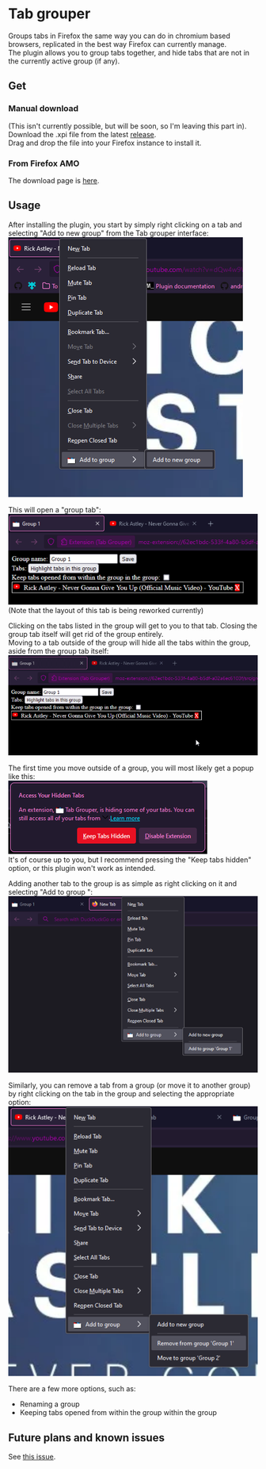 # Tab grouper
Groups tabs in Firefox the same way you can do in chromium based browsers, replicated in the best way Firefox can currently manage.  
The plugin allows you to group tabs together, and hide tabs that are not in the currently active group (if any).

## Get
### Manual download
(This isn't currently possible, but will be soon, so I'm leaving this part in).  
Download the .xpi file from the latest [release](https://github.com/TheNamlessGuy/browser-tab-grouper/releases).  
Drag and drop the file into your Firefox instance to install it.

### From Firefox AMO
The download page is [here](https://addons.mozilla.org/firefox/addon/tab-grouper/).

## Usage
After installing the plugin, you start by simply right clicking on a tab and selecting "Add to new group" from the Tab grouper interface:  
![An image showing what the context menu options for adding a new group looks like](docs/images/add-to-new-group.png)

This will open a "group tab":  
![The contents of a group tab](docs/images/tab-in-group.png)  
(Note that the layout of this tab is being reworked currently)

Clicking on the tabs listed in the group will get to you to that tab. Closing the group tab itself will get rid of the group entirely.  
Moving to a tab outside of the group will hide all the tabs within the group, aside from the group tab itself:  
![A gif showing that moving outside of the group tab will hide the tabs within the group](docs/images/group-tab-functionality.gif)

The first time you move outside of a group, you will most likely get a popup like this:  
![An image showing the hidden tabs warning Firefox gives off](docs/images/hidden-tabs-warning.png)  
It's of course up to you, but I recommend pressing the "Keep tabs hidden" option, or this plugin won't work as intended.

Adding another tab to the group is as simple as right clicking on it and selecting "Add to group <group name>":  
![An image showing what the context menu options for adding a tab to an existing group looks like](docs/images/add-to-existing-group.png)

Similarly, you can remove a tab from a group (or move it to another group) by right clicking on the tab in the group and selecting the appropriate option:  
![An image showing what the context menu options for removing and moving a tab from groups looks like](docs/images/remove-and-move-group-options.png)

There are a few more options, such as:
* Renaming a group
* Keeping tabs opened from within the group within the group

## Future plans and known issues
See [this issue](https://github.com/TheNamlessGuy/browser-tab-grouper/issues/1).